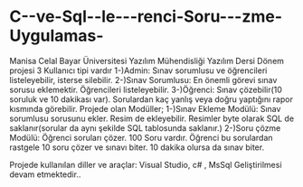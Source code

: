 # C--ve-Sql--le---renci-Soru---zme-Uygulamas-
Manisa Celal Bayar Üniversitesi Yazılım Mühendisliği Yazılım Dersi Dönem projesi
3 Kullanıcı tipi vardır
1-)Admin: Sınav sorumlusu ve öğrencileri listeleyebilir, isterse silebilir.
2-)Sınav Sorumlusu: En önemli görevi sınav sorusu eklemektir. Öğrencileri listeleyebilir.
3-)Öğrenci: Sınav çözebilir(10 soruluk ve 10 dakikası var). Sorulardan kaç yanlış veya doğru yaptığını rapor kısmında görebilir.
Projede olan Modüller;
1-)Sınav Ekleme Modülü: Sınav sorumlusu sorusunu ekler. Resim de ekleyebilir. Resimler byte olarak SQL de saklanır(sorular da aynı şekilde SQL tablosunda saklanır.)
2-)Soru çözme Modülü: Öğrenci soruları çözer. 100 Soru vardır. Öğrenci bu sorulardan rastgele 10 soru çözer ve sınavı biter. 10 dakika olursa da sınav biter.

Projede kullanılan diller ve araçlar: Visual Studio, c# , MsSql 
Geliştirilmesi devam etmektedir..
